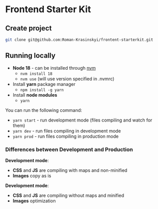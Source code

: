 # Frontend Starter Kit

## Create project

```bash
git clone git@github.com:Roman-Krasinskyi/frontent-starterkit.git
```

## Running locally

- **Node 18** - can be installed through [nvm](https://github.com/nvm-sh/nvm)
  - `nvm install 18`
  - `nvm use` (will use version specified in .nvmrc)
- Install **yarn** package manager
  - `npm install -g yarn`
- Install **node modules**
  - `yarn`

You can run the following command:
- `yarn start` - run development mode (files compiling and watch for them)
- `yarn dev` - run files compiling in development mode
- `yarn prod` - run files compiling in production mode

### Differences between Development and Production

**Development mode**:
- **CSS** and **JS** are compiling with maps and non-minified
- **Images** copy as is

**Development mode**:
- **CSS** and **JS** are compiling without maps and minified
- **Images** optimization
